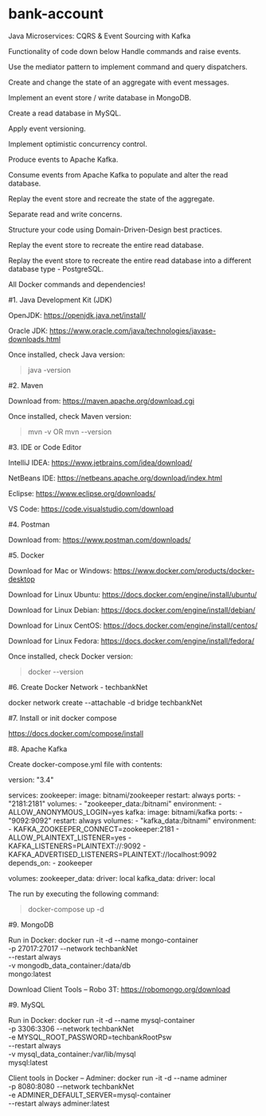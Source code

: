 # bank-account
Java Microservices: CQRS &amp; Event Sourcing with Kafka

Functionality of code down below
Handle commands and raise events.

Use the mediator pattern to implement command and query dispatchers.

Create and change the state of an aggregate with event messages.

Implement an event store / write database in MongoDB.

Create a read database in MySQL.

Apply event versioning.

Implement optimistic concurrency control.

Produce events to Apache Kafka.

Consume events from Apache Kafka to populate and alter the read database.

Replay the event store and recreate the state of the aggregate.

Separate read and write concerns.

Structure your code using Domain-Driven-Design best practices.

Replay the event store to recreate the entire read database.

Replay the event store to recreate the entire read database into a different database type - PostgreSQL.


All Docker commands and dependencies!

#1. Java Development Kit (JDK)

OpenJDK:
https://openjdk.java.net/install/  

Oracle JDK:
https://www.oracle.com/java/technologies/javase-downloads.html

Once installed, check Java version:
> java -version

#2. Maven

Download from:
https://maven.apache.org/download.cgi

Once installed, check Maven version:
> mvn -v OR mvn --version

#3. IDE or Code Editor

IntelliJ IDEA:
https://www.jetbrains.com/idea/download/

NetBeans IDE:
https://netbeans.apache.org/download/index.html

Eclipse:
https://www.eclipse.org/downloads/

VS Code:
https://code.visualstudio.com/download

#4. Postman

Download from:
https://www.postman.com/downloads/

#5. Docker

Download for Mac or Windows:
https://www.docker.com/products/docker-desktop

Download for Linux Ubuntu:
https://docs.docker.com/engine/install/ubuntu/

Download for Linux Debian:
https://docs.docker.com/engine/install/debian/

Download for Linux CentOS:
https://docs.docker.com/engine/install/centos/

Download for Linux Fedora:
https://docs.docker.com/engine/install/fedora/

Once installed, check Docker version:
> docker --version

#6. Create Docker Network - techbankNet 

docker network create --attachable -d bridge techbankNet

#7. Install or init docker compose 

https://docs.docker.com/compose/install

#8. Apache Kafka

Create docker-compose.yml file with contents:

version: "3.4"

services:
  zookeeper:
    image: bitnami/zookeeper
    restart: always
    ports:
      - "2181:2181"
    volumes:
      - "zookeeper_data:/bitnami"
    environment:
      - ALLOW_ANONYMOUS_LOGIN=yes
  kafka:
    image: bitnami/kafka
    ports:
      - "9092:9092"
    restart: always
    volumes:
      - "kafka_data:/bitnami"
    environment:
      - KAFKA_ZOOKEEPER_CONNECT=zookeeper:2181
      - ALLOW_PLAINTEXT_LISTENER=yes
      - KAFKA_LISTENERS=PLAINTEXT://:9092
      - KAFKA_ADVERTISED_LISTENERS=PLAINTEXT://localhost:9092
    depends_on:
      - zookeeper

volumes:
  zookeeper_data:
    driver: local
  kafka_data:
    driver: local
    

The run by executing the following command:

> docker-compose up -d

#9. MongoDB

Run in Docker:
docker run -it -d --name mongo-container \
-p 27017:27017 --network techbankNet \
--restart always \
-v mongodb_data_container:/data/db \
mongo:latest

Download Client Tools – Robo 3T:
https://robomongo.org/download

#9. MySQL

Run in Docker:
docker run -it -d --name mysql-container \
-p 3306:3306 --network techbankNet \
-e MYSQL_ROOT_PASSWORD=techbankRootPsw \
--restart always \
-v mysql_data_container:/var/lib/mysql  \
mysql:latest

Client tools in Docker – Adminer:
docker run -it -d --name adminer \
-p 8080:8080 --network techbankNet \
 -e ADMINER_DEFAULT_SERVER=mysql-container \
--restart always adminer:latest
